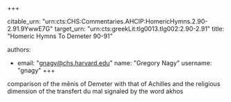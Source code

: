 +++


citable_urn: "urn:cts:CHS:Commentaries.AHCIP:HomericHymns.2.90-2.91.9YwwE7G"
target_urn: "urn:cts:greekLit:tlg0013.tlg002:2.90-2.91"
title: "Homeric Hymns To Demeter 90-91"

authors:
- email: "gnagy@chs.harvard.edu"
  name: "Gregory Nagy"
  username: "gnagy"
+++

<p>comparison of the mēnis of Demeter with that of Achilles and the religious dimension of the transfert du mal signaled by the word akhos</p>